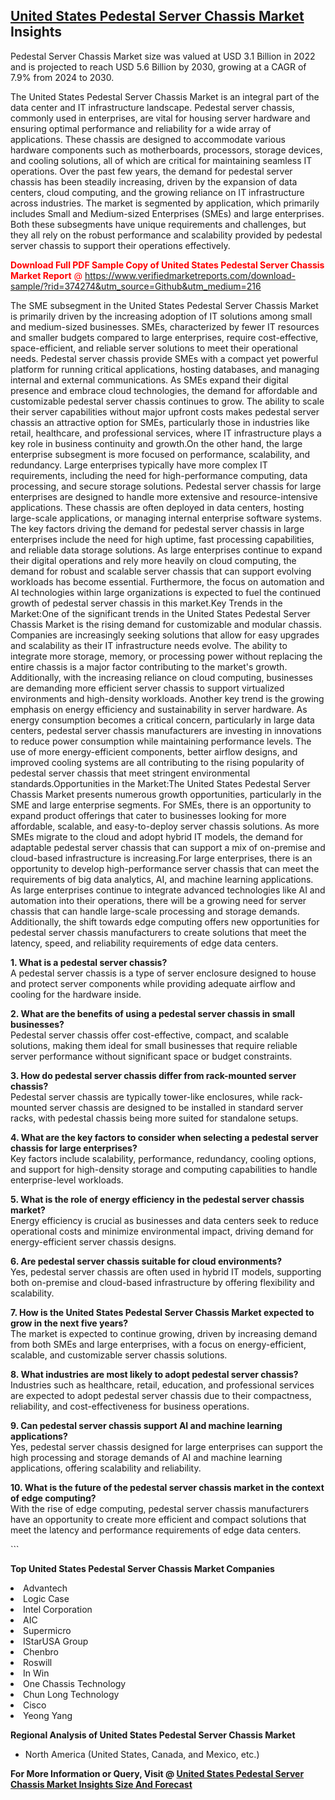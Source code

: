<h2><a href="https://www.verifiedmarketreports.com/download-sample/?rid=374274&amp;utm_source=Github&amp;utm_medium=216" target="_blank">United States Pedestal Server Chassis Market</a> Insights</h2><p>Pedestal Server Chassis Market size was valued at USD 3.1 Billion in 2022 and is projected to reach USD 5.6 Billion by 2030, growing at a CAGR of 7.9% from 2024 to 2030.</p><p><p>The United States Pedestal Server Chassis Market is an integral part of the data center and IT infrastructure landscape. Pedestal server chassis, commonly used in enterprises, are vital for housing server hardware and ensuring optimal performance and reliability for a wide array of applications. These chassis are designed to accommodate various hardware components such as motherboards, processors, storage devices, and cooling solutions, all of which are critical for maintaining seamless IT operations. Over the past few years, the demand for pedestal server chassis has been steadily increasing, driven by the expansion of data centers, cloud computing, and the growing reliance on IT infrastructure across industries. The market is segmented by application, which primarily includes Small and Medium-sized Enterprises (SMEs) and large enterprises. Both these subsegments have unique requirements and challenges, but they all rely on the robust performance and scalability provided by pedestal server chassis to support their operations effectively. <p><span class=""><span style="color: #ff0000;"><strong>Download Full PDF Sample Copy of United States Pedestal Server Chassis Market Report</strong> @ </span><a href="https://www.verifiedmarketreports.com/download-sample/?rid=374274&amp;utm_source=Github&amp;utm_medium=216" target="_blank">https://www.verifiedmarketreports.com/download-sample/?rid=374274&amp;utm_source=Github&amp;utm_medium=216</a></span></p>The SME subsegment in the United States Pedestal Server Chassis Market is primarily driven by the increasing adoption of IT solutions among small and medium-sized businesses. SMEs, characterized by fewer IT resources and smaller budgets compared to large enterprises, require cost-effective, space-efficient, and reliable server solutions to meet their operational needs. Pedestal server chassis provide SMEs with a compact yet powerful platform for running critical applications, hosting databases, and managing internal and external communications. As SMEs expand their digital presence and embrace cloud technologies, the demand for affordable and customizable pedestal server chassis continues to grow. The ability to scale their server capabilities without major upfront costs makes pedestal server chassis an attractive option for SMEs, particularly those in industries like retail, healthcare, and professional services, where IT infrastructure plays a key role in business continuity and growth.On the other hand, the large enterprise subsegment is more focused on performance, scalability, and redundancy. Large enterprises typically have more complex IT requirements, including the need for high-performance computing, data processing, and secure storage solutions. Pedestal server chassis for large enterprises are designed to handle more extensive and resource-intensive applications. These chassis are often deployed in data centers, hosting large-scale applications, or managing internal enterprise software systems. The key factors driving the demand for pedestal server chassis in large enterprises include the need for high uptime, fast processing capabilities, and reliable data storage solutions. As large enterprises continue to expand their digital operations and rely more heavily on cloud computing, the demand for robust and scalable server chassis that can support evolving workloads has become essential. Furthermore, the focus on automation and AI technologies within large organizations is expected to fuel the continued growth of pedestal server chassis in this market.Key Trends in the Market:One of the significant trends in the United States Pedestal Server Chassis Market is the rising demand for customizable and modular chassis. Companies are increasingly seeking solutions that allow for easy upgrades and scalability as their IT infrastructure needs evolve. The ability to integrate more storage, memory, or processing power without replacing the entire chassis is a major factor contributing to the market's growth. Additionally, with the increasing reliance on cloud computing, businesses are demanding more efficient server chassis to support virtualized environments and high-density workloads. Another key trend is the growing emphasis on energy efficiency and sustainability in server hardware. As energy consumption becomes a critical concern, particularly in large data centers, pedestal server chassis manufacturers are investing in innovations to reduce power consumption while maintaining performance levels. The use of more energy-efficient components, better airflow designs, and improved cooling systems are all contributing to the rising popularity of pedestal server chassis that meet stringent environmental standards.Opportunities in the Market:The United States Pedestal Server Chassis Market presents numerous growth opportunities, particularly in the SME and large enterprise segments. For SMEs, there is an opportunity to expand product offerings that cater to businesses looking for more affordable, scalable, and easy-to-deploy server chassis solutions. As more SMEs migrate to the cloud and adopt hybrid IT models, the demand for adaptable pedestal server chassis that can support a mix of on-premise and cloud-based infrastructure is increasing.For large enterprises, there is an opportunity to develop high-performance server chassis that can meet the requirements of big data analytics, AI, and machine learning applications. As large enterprises continue to integrate advanced technologies like AI and automation into their operations, there will be a growing need for server chassis that can handle large-scale processing and storage demands. Additionally, the shift towards edge computing offers new opportunities for pedestal server chassis manufacturers to create solutions that meet the latency, speed, and reliability requirements of edge data centers.<p><strong>1. What is a pedestal server chassis?</strong><br>A pedestal server chassis is a type of server enclosure designed to house and protect server components while providing adequate airflow and cooling for the hardware inside.</p><p><strong>2. What are the benefits of using a pedestal server chassis in small businesses?</strong><br>Pedestal server chassis offer cost-effective, compact, and scalable solutions, making them ideal for small businesses that require reliable server performance without significant space or budget constraints.</p><p><strong>3. How do pedestal server chassis differ from rack-mounted server chassis?</strong><br>Pedestal server chassis are typically tower-like enclosures, while rack-mounted server chassis are designed to be installed in standard server racks, with pedestal chassis being more suited for standalone setups.</p><p><strong>4. What are the key factors to consider when selecting a pedestal server chassis for large enterprises?</strong><br>Key factors include scalability, performance, redundancy, cooling options, and support for high-density storage and computing capabilities to handle enterprise-level workloads.</p><p><strong>5. What is the role of energy efficiency in the pedestal server chassis market?</strong><br>Energy efficiency is crucial as businesses and data centers seek to reduce operational costs and minimize environmental impact, driving demand for energy-efficient server chassis designs.</p><p><strong>6. Are pedestal server chassis suitable for cloud environments?</strong><br>Yes, pedestal server chassis are often used in hybrid IT models, supporting both on-premise and cloud-based infrastructure by offering flexibility and scalability.</p><p><strong>7. How is the United States Pedestal Server Chassis Market expected to grow in the next five years?</strong><br>The market is expected to continue growing, driven by increasing demand from both SMEs and large enterprises, with a focus on energy-efficient, scalable, and customizable server chassis solutions.</p><p><strong>8. What industries are most likely to adopt pedestal server chassis?</strong><br>Industries such as healthcare, retail, education, and professional services are expected to adopt pedestal server chassis due to their compactness, reliability, and cost-effectiveness for business operations.</p><p><strong>9. Can pedestal server chassis support AI and machine learning applications?</strong><br>Yes, pedestal server chassis designed for large enterprises can support the high processing and storage demands of AI and machine learning applications, offering scalability and reliability.</p><p><strong>10. What is the future of the pedestal server chassis market in the context of edge computing?</strong><br>With the rise of edge computing, pedestal server chassis manufacturers have an opportunity to create more efficient and compact solutions that meet the latency and performance requirements of edge data centers.</p>```</p><p><strong>Top United States Pedestal Server Chassis Market Companies</strong></p><div data-test-id=""><p><li>Advantech</li><li> Logic Case</li><li> Intel Corporation</li><li> AIC</li><li> Supermicro</li><li> IStarUSA Group</li><li> Chenbro</li><li> Roswill</li><li> In Win</li><li> One Chassis Technology</li><li> Chun Long Technology</li><li> Cisco</li><li> Yeong Yang</li></p><div><strong>Regional Analysis of&nbsp;United States Pedestal Server Chassis Market</strong></div><ul><li dir="ltr"><p dir="ltr">North America&nbsp;(United States, Canada, and Mexico, etc.)</p></li></ul><p><strong>For More Information or Query, Visit @&nbsp;</strong><strong><a href="https://www.verifiedmarketreports.com/product/pedestal-server-chassis-market/?utm_source=Github&amp;utm_medium=216" target="_blank">United States Pedestal Server Chassis Market Insights Size And Forecast</a></strong></p></div>
